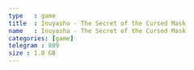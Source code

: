 ```yaml
---
type   : game
title  : Inuyasha - The Secret of the Cursed Mask
name   : Inuyasha - The Secret of the Cursed Mask
categories: [game]
telegram : 809
size : 1.8 GB
---
```



